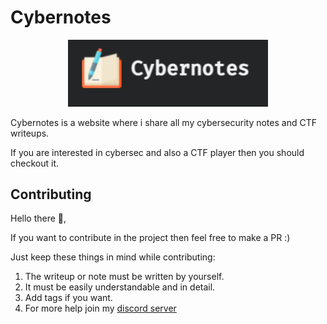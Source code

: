# Cybernotes

<p align="center">
  <a href="https://shivam1317.github.io/Cybernotes/" target="blank"><img src="/img/cybernotes.png" width="320" alt="cybernotes" /></a>
</p>

Cybernotes is a website where i share all my cybersecurity notes and CTF writeups.

If you are interested in cybersec and also a CTF player then you should checkout it.

## Contributing

Hello there 👋,

If you want to contribute in the project then feel free to make a PR :)

Just keep these things in mind while contributing:

1. The writeup or note must be written by yourself.
2. It must be easily understandable and in detail.
3. Add tags if you want.
4. For more help join my <a href="https://discord.gg/wXQAxT8X9d">discord server</a>
